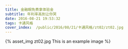 ```yaml
---
title: 金融眼免费拿体验金
subtitle: 年利率高到让你哭
date: 2016-08-21 19:53:32
tags: 卡通风格
cover_index:  /public/2016/08/21/卡通风格/zt02/zt02.jpg
---
```



{% asset_img zt02.jpg This is an example image %}
